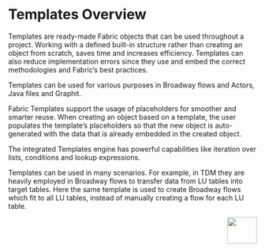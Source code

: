 # Templates Overview

Templates are ready-made Fabric objects that can be used throughout a project. Working with a defined built-in structure rather than creating an object from scratch, saves time and increases efficiency. Templates can also reduce implementation errors since they use and embed the correct methodologies and Fabric’s best practices.

Templates can be used for various purposes in Broadway flows and Actors, Java files and Graphit.

Fabric Templates support the usage of placeholders for smoother and smarter reuse. When creating an object based on a template, the user populates the template’s placeholders so that the new object is auto-generated with the data that is already embedded in the created object.

The integrated Templates engine has powerful capabilities like iteration over lists, conditions and lookup expressions. 

Templates can be used in many scenarios. For example, in TDM they are heavily employed in Broadway flows to transfer data from LU tables into target tables. Here the same template is used to create Broadway flows which fit to all LU tables, instead of manually creating a flow for each LU table. 




[<img align="right" width="60" height="54" src="/articles/images/Next.png">](02_create_and_edit_template.md)  


